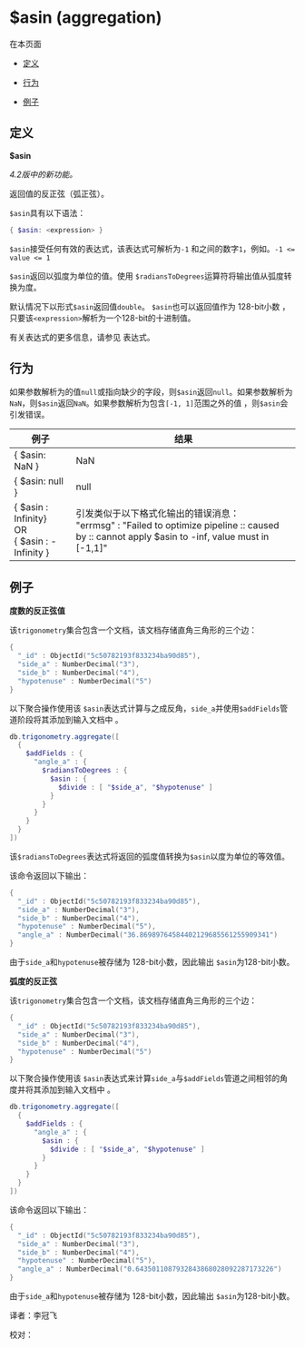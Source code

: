 # [ ](#)$asin (aggregation)

[]()

在本页面

*   [定义](#definition)

*   [行为](#behavior)

*   [例子](#examples)

## <span id="definition">定义</span>

**$asin**

*4.2版中的新功能。*

返回值的反正弦（弧正弦）。

`$asin`具有以下语法：

```powershell
{ $asin: <expression> }
```

`$asin`接受任何有效的表达式，该表达式可解析为`-1` 和之间的数字`1`，例如。`-1 <= value <= 1`

`$asin`返回以弧度为单位的值。使用 `$radiansToDegrees`运算符将输出值从弧度转换为度。

默认情况下以形式`$asin`返回值`double`。 `$asin`也可以返回值作为 128-bit小数 ，只要该`<expression>`解析为一个128-bit的十进制值。

有关表达式的更多信息，请参见 表达式。

## <span id="behavior">行为</span>

如果参数解析为的值`null`或指向缺少的字段，则`$asin`返回`null`。如果参数解析为`NaN`，则`$asin`返回`NaN`。如果参数解析为包含`[-1, 1]`范围之外的值 ，则`$asin`会引发错误。 

| 例子                                                   | 结果                                                         |
| ------------------------------------------------------ | ------------------------------------------------------------ |
| { $asin: NaN }                                         | NaN                                                          |
| { $asin: null }                                        | null                                                         |
| { $asin : Infinity}<br />OR<br />{ $asin : -Infinity } | 引发类似于以下格式化输出的错误消息：<br />"errmsg" :   "Failed to optimize pipeline :: caused by :: cannot   apply $asin to -inf, value must in [-1,1]" |

## <span id="examples">例子</span>

**度数的反正弦值**

该`trigonometry`集合包含一个文档，该文档存储直角三角形的三个边：

```powershell
{
  "_id" : ObjectId("5c50782193f833234ba90d85"),
  "side_a" : NumberDecimal("3"),
  "side_b" : NumberDecimal("4"),
  "hypotenuse" : NumberDecimal("5")
}
```

以下聚合操作使用该 `$asin`表达式计算与之成反角，`side_a`并使用`$addFields`管道阶段将其添加到输入文档中 。

```powershell
db.trigonometry.aggregate([
  {
    $addFields : {
      "angle_a" : {
        $radiansToDegrees : {
          $asin : {
            $divide : [ "$side_a", "$hypotenuse" ]
          }
        }
      }
    }
  }
])
```

该`$radiansToDegrees`表达式将返回的弧度值转换为`$asin`以度为单位的等效值。

该命令返回以下输出：

```powershell
{
  "_id" : ObjectId("5c50782193f833234ba90d85"),
  "side_a" : NumberDecimal("3"),
  "side_b" : NumberDecimal("4"),
  "hypotenuse" : NumberDecimal("5"),
  "angle_a" : NumberDecimal("36.86989764584402129685561255909341")
}
```

由于`side_a`和`hypotenuse`被存储为 128-bit小数，因此输出 `$asin`为128-bit小数。

**弧度的反正弦**

该`trigonometry`集合包含一个文档，该文档存储直角三角形的三个边：

```powershell
{
  "_id" : ObjectId("5c50782193f833234ba90d85"),
  "side_a" : NumberDecimal("3"),
  "side_b" : NumberDecimal("4"),
  "hypotenuse" : NumberDecimal("5")
}
```

以下聚合操作使用该 `$asin`表达式来计算`side_a`与`$addFields`管道之间相邻的角度并将其添加到输入文档中 。

```powershell
db.trigonometry.aggregate([
  {
    $addFields : {
      "angle_a" : {
        $asin : {
          $divide : [ "$side_a", "$hypotenuse" ]
        }
      }
    }
  }
])
```

该命令返回以下输出：

```powershell
{
  "_id" : ObjectId("5c50782193f833234ba90d85"),
  "side_a" : NumberDecimal("3"),
  "side_b" : NumberDecimal("4"),
  "hypotenuse" : NumberDecimal("5"),
  "angle_a" : NumberDecimal("0.6435011087932843868028092287173226")
}
```

由于`side_a`和`hypotenuse`被存储为 128-bit小数，因此输出 `$asin`为128-bit小数。



译者：李冠飞

校对：